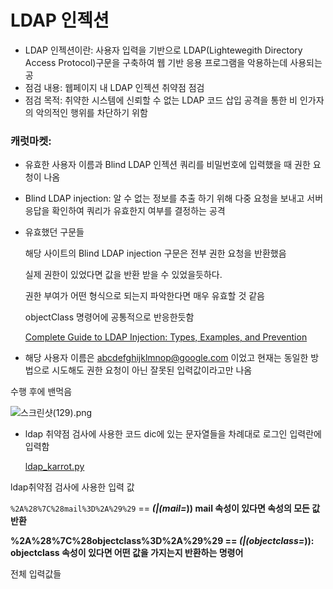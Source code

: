 # LDAP 인젝션

- LDAP 인젝션이란: 사용자 입력을 기반으로 LDAP(Lightewegith Directory Access Protocol)구문을 구축하여 웹 기반 응용 프로그램을 악용하는데 사용되는 공
- 점검 내용: 웹페이지 내 LDAP 인젝션 취약점 점검
- 점검 목적: 취약한 시스템에 신뢰할 수 없는 LDAP 코드 삽입 공격을 통한 비 인가자의 악의적인 행위를 차단하기 위함

### 캐럿마켓:

- 유효한 사용자 이름과 Blind LDAP 인젝션 쿼리를 비밀번호에 입력했을 때 권한 요청이 나옴
- Blind LDAP injection: 알 수 없는 정보를 추출 하기 위해 다중 요청을 보내고 서버 응답을 확인하여 쿼리가 유효한지 여부를 결정하는 공격
- 유효했던 구문들
    
    해당 사이트의 Blind LDAP injection 구문은 전부 권한 요청을 반환했음
    
    실제 권한이 있었다면 값을 반환 받을 수 있었을듯하다.
    
    권한 부여가 어떤 형식으로 되는지 파악한다면 매우 유효할 것 같음
    
    objectClass  명령어에 공통적으로 반응한듯함
    
    [Complete Guide to LDAP Injection: Types, Examples, and Prevention](https://brightsec.com/blog/ldap-injection/)
    
- 해당 사용자 이름은 abcdefghijklmnop@google.com 이었고 현재는 동일한 방법으로 시도해도 권한 요청이 아닌 잘못된 입력값이라고만 나옴

수행 후에 밴먹음

![스크린샷(129).png](https://s3-us-west-2.amazonaws.com/secure.notion-static.com/c22ba44f-cf8d-4407-a36b-779d695c9d4c/%EC%8A%A4%ED%81%AC%EB%A6%B0%EC%83%B7(129).png)

- ldap 취약점 검사에 사용한 코드
dic에 있는 문자열들을 차례대로 로그인 입력란에 입력함
    
    [ldap_karrot.py](https://s3-us-west-2.amazonaws.com/secure.notion-static.com/56cb2862-21e9-4482-b38c-5d8e39402dcb/ldap_karrot.py)
    

ldap취약점 검사에 사용한 입력 값

`%2A%28%7C%28mail%3D%2A%29%29` == ***(|(mail=*)) mail 속성이 있다면 속성의 모든 값 반환**

**%2A%28%7C%28objectclass%3D%2A%29%29 == *(|(objectclass=*)):  objectclass 속성이 있다면 어떤 값을 가지는지 반환하는 명령어**

전체 입력값들
